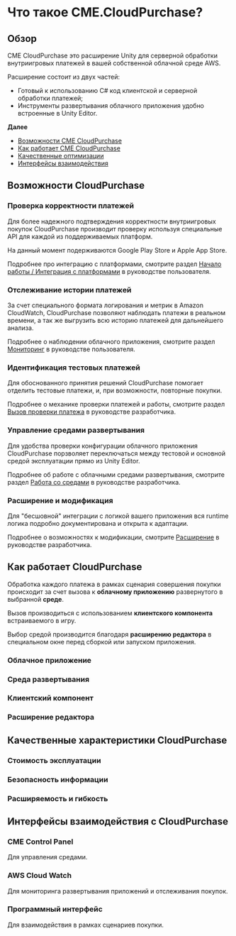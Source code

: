 # Что такое CME.CloudPurchase?

[//]: # (👉🏿 В первую очередь мне &#40;читателю&#41; нужно соотнести мой “запрос” в рамках которого я перешел по ссылке и “что же я получил”)
[//]: # (👉🏿 Разжечь любопытство! Нужна красивая схема!)

## Обзор

CME CloudPurchase это расширение Unity для серверной обработки внутриигровых платежей в вашей собственной облачной среде AWS.

Расширение состоит из двух частей:

- Готовый к использованию C# код клиентской и серверной обработки платежей;
- Инструменты развертывания облачного приложения удобно встроенные в Unity Editor.

[//]: # (Окей, вроде то что нужно. Теперь я хочу понять стоит ли листать дальше?)

**Далее**

- [Возможности CME CloudPurchase](#key-features)
- [Как работает CME CloudPurchase](#how-it-works)
- [Качественные оптимизации](#quality-objectives)
- [Интерфейсы взаимодействия](#cloudpurchase_3)

## <a id="key-features"></a> Возможности CloudPurchase

[//]: # (Теперь нужно уточнить точно мне это нужно?)

### Проверка корректности платежей

Для более надежного подтверждения корректности внутриигровых покупок CloudPurchase производит проверку используя специальные API для каждой из поддерживаемых платформ.

На данный момент подерживаются Google Play Store и Apple App Store.

Подробнее про интеграцию с платформами, смотрите раздел [Начало работы / Интеграция с платформами](user_guide/getting_started.md#platform_integration) в руководстве пользователя.

### Отслеживание истории платежей

За счет специального формата логирования и метрик в Amazon CloudWatch, CloudPurchase позволяют наблюдать платежи в реальном времени, а так же выгрузить всю историю платежей для дальнейшего анализа.

Подробнее о наблюдении облачного приложения, смотрите раздел [Мониторинг](user_guide/monitoring.md) в руководстве пользователя.

### Идентификация тестовых платежей

Для обоснованного принятия решений CloudPurchase помогает отделить тестовые платежи, и, при возможности, повторные покупки. 

Подробнее о механике проверки платежей и работы, смотрите раздел [Вызов проверки платежа](user_guide/making_validation_requests.md) в руководстве разработчика.

### Управление средами развертывания

Для удобства проверки конфигурации облачного приложения CloudPurchase порзволяет переключаться между тестовой и основной средой эксплуатации прямо из Unity Editor.

Подробнее об работе с облачными средами развертывания, смотрите раздел [Работа со средами](user_guide/working_with_environments.md) в руководстве разработчика.

### Расширение и модификация

Для "бесшовной" интеграции с логикой вашего приложения вся runtime логика подробно документирована и открыта к адаптации.

Подробнее о возможностях к модификации, смотрите [Расширение](user_guide/extending.md) в руководстве разработчика.

## <a id="how-it-works"></a> Как работает CloudPurchase

Обработка каждого платежа в рамках сценария совершения покупки происходит за счет вызова к **облачному приложению** развернутого в выбранной **среде**.

Вызов производиться с использованием **клиентского компонента** встраиваемого в игру.

Выбор средой производится благодаря **расширению редактора** в специальном окне перед сборкой или запуском приложения.

### Облачное приложение


[//]: # (Проект с логикой развертывания)
[//]: # (Проект с логикой обработки покупки)
[//]: # (Cloud Solution)

### Среда развертывания

### Клиентский компонент

[//]: # (Открытая библиотека asmdef и ресурсы для обращения к AWS Lambda)

### Расширение редактора


[//]: # (Содержимое расширения, в том числе и Runtime)

## <a id="quality-objectives"></a> Качественные характеристики CloudPurchase

### Стоимость эксплуатации

### Безопасность информации

### Расширяемость и гибкость

## Интерфейсы взаимодействия с CloudPurchase

### CME Control Panel

Для управления средами.

### AWS Cloud Watch

Для мониторинга развертывания приложений и отслеживания покупок.

### Программный интерфейс

Для взаимодействия в рамках сценариев покупки.
